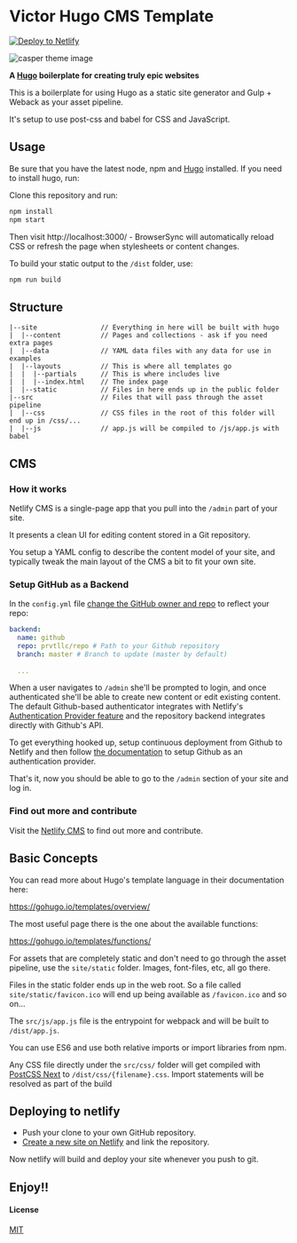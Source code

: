 # Victor Hugo CMS Template
<!-- Markdown snippet -->
[![Deploy to Netlify](https://www.netlify.com/img/deploy/button.svg)](https://app.netlify.com/start/deploy?repository=https://github.com/bdougie/casper-cms-template)

![casper theme image](https://s3-us-west-1.amazonaws.com/publis-brian-images/casper.jpg)

**A [Hugo](http://gohugo.io/) boilerplate for creating truly epic websites**

This is a boilerplate for using Hugo as a static site generator and Gulp + Weback as your
asset pipeline.

It's setup to use post-css and babel for CSS and JavaScript.

## Usage
Be sure that you have the latest node, npm and [Hugo](https://gohugo.io/overview/installing/) installed. If you need to install hugo, run:

Clone this repository and run:

```bash
npm install
npm start
```

Then visit http://localhost:3000/ - BrowserSync will automatically reload CSS or
refresh the page when stylesheets or content changes.

To build your static output to the `/dist` folder, use:

```bash
npm run build
```

## Structure

```
|--site                // Everything in here will be built with hugo
|  |--content          // Pages and collections - ask if you need extra pages
|  |--data             // YAML data files with any data for use in examples
|  |--layouts          // This is where all templates go
|  |  |--partials      // This is where includes live
|  |  |--index.html    // The index page
|  |--static           // Files in here ends up in the public folder
|--src                 // Files that will pass through the asset pipeline
|  |--css              // CSS files in the root of this folder will end up in /css/...
|  |--js               // app.js will be compiled to /js/app.js with babel
```
## CMS

### How it works

Netlify CMS is a single-page app that you pull into the `/admin` part of your site.

It presents a clean UI for editing content stored in a Git repository.

You setup a YAML config to describe the content model of your site, and typically
tweak the main layout of the CMS a bit to fit your own site.

### Setup GitHub as a Backend

In the `config.yml` file [change the GitHub owner and repo](https://github.com/bdougie/strata-cms-template/blob/master/site/static/admin/config.yml#L3) to reflect your repo:

```yaml
backend:
  name: github
  repo: prvtllc/repo # Path to your Github repository
  branch: master # Branch to update (master by default)
  
  ...
```
When a user navigates to `/admin` she'll be prompted to login, and once authenticated
she'll be able to create new content or edit existing content.
The default Github-based authenticator integrates with Netlify's [Authentication Provider feature](https://www.netlify.com/docs/authentication-providers) and the repository
backend integrates directly with Github's API.

To get everything hooked up, setup continuous deployment from Github to Netlify
and then follow [the documentation](https://www.netlify.com/docs/authentication-providers)
to setup Github as an authentication provider.

That's it, now you should be able to go to the `/admin` section of your site and
log in.

### Find out more and contribute

Visit the [Netlify CMS](https://github.com/netlify/netlify-cms/) to find out more and contribute. 

## Basic Concepts

You can read more about Hugo's template language in their documentation here:

https://gohugo.io/templates/overview/

The most useful page there is the one about the available functions:

https://gohugo.io/templates/functions/

For assets that are completely static and don't need to go through the asset pipeline,
use the `site/static` folder. Images, font-files, etc, all go there.

Files in the static folder ends up in the web root. So a file called `site/static/favicon.ico`
will end up being available as `/favicon.ico` and so on...

The `src/js/app.js` file is the entrypoint for webpack and will be built to `/dist/app.js`.

You can use ES6 and use both relative imports or import libraries from npm.

Any CSS file directly under the `src/css/` folder will get compiled with [PostCSS Next](http://cssnext.io/)
to `/dist/css/{filename}.css`. Import statements will be resolved as part of the build

## Deploying to netlify

- Push your clone to your own GitHub repository.
- [Create a new site on Netlify](https://app.netlify.com/start) and link the repository.

Now netlify will build and deploy your site whenever you push to git.

##  Enjoy!!

#### License

[MIT](LICENSE)
